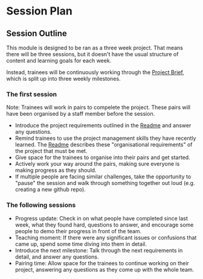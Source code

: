 # Session Plan

## Session Outline

This module is designed to be ran as a three week project. That means there will be three sessions, but it doesn't have the usual structure of content and learning goals for each week.

Instead, trainees will be continuously working through the [Project Brief](project-brief.md), which is split up into three weekly milestones.

### The first session

Note: Trainees will work in pairs to compelete the project. These pairs will have been organised by a staff member before the session.

- Introduce the project requirements outlined in the [Readme](README.md) and answer any questions.
- Remind trainees to use the project management skills they have recently learned. The [Readme](README.md) describes these "organisational requirements" of the project that must be met.
- Give space for the trainees to organise into their pairs and get started.
- Actively work your way around the pairs, making sure everyone is making progress as they should.
- If multiple people are facing similar challenges, take the opportunity to "pause" the session and walk through something together out loud (e.g. creating a new github repo).

### The following sessions

- Progress update: Check in on what people have completed since last week, what they found hard, questions to answer, and encourage some people to demo their progress in front of the team.
- Teaching moment: If there were any significant issues or confusions that came up, spend some time diving into them in detail.
- Introduce the next milestone: Talk through the next requirements in detail, and answer any questions.
- Pairing time: Allow space for the trainees to continue working on their project, answering any questions as they come up with the whole team.
